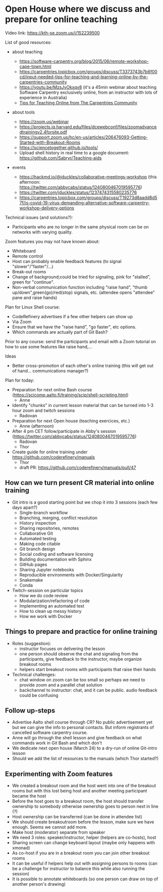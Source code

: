 

# Open House where we discuss and prepare for online teaching

Video link: https://kth-se.zoom.us/j/152239500

List of good resources:
- about teaching
    - https://software-carpentry.org/blog/2015/06/remote-workshop-cape-town.html
    - https://carpentries.topicbox.com/groups/discuss/T3373743b7b6f00cd/input-needed-tips-for-teaching-and-learning-online-by-the-carpentries-community
    - https://youtu.be/MzsJyOkxqv8 (it's a 45min webinar about teaching Software Carpentry exclusively online, from an instructor with lots of experience in Australia)
    - [Tips for Teaching Online from The Carpentries Community](https://carpentries.org/blog/2020/03/tips-for-teaching-online/)

- about tools
    - https://zoom.us/webinar
    - https://projects.iq.harvard.edu/files/dcewebconf/files/zoomadvancedtrainingv2.4forsite.pdf
    - https://support.zoom.us/hc/en-us/articles/206476093-Getting-Started-with-Breakout-Rooms
    - https://sciencetogether.github.io/tools/
    - Upload shell history in real time to a google document: https://github.com/Sabryr/Teaching-aids
- events
  - https://hackmd.io/@jduckles/collaborative-meetings-workshop (this afternoon: https://twitter.com/abbycabs/status/1240800467019595776)
  - https://twitter.com/jduckles/status/1237474315580235776
  - https://carpentries.topicbox.com/groups/discuss/T19273d8aadd8d57f/is-covid-19-virus-demanding-alternative-software-carpentry-workshop-delivery-options

Technical issues (and solutions?):
- Participants who are no longer in the same physical room can be on networks with varying quality.

Zoom features you may not have known about:
- Whiteboard
- Remote control
- Host can probably enable feedback features (to signal "slower"/"faster"/...)
- Break-out rooms
- Change of background;could be tried for signaling, pink for "stalled", green for "continue".
- Non-verbal communication function including "raise hand", "thumb up/down",green(go)/red(stop) signals, etc. (attendee opens "attendee" pane and raise hands)

Plan for Linux Shell course:
- CodeRefinery advertises if a few other helpers can show up
- Via Zoom
- Ensure that we have the "raise hand", "go faster", etc options.
- Which commands are actually part of Git Bash?

Prior to any course: send the participants and email with a Zoom tutorial on how to use some features like raise hand,...

Ideas
- Better cross-promotion of each other's online training (this will get out of hand... communications manager?)

Plan for today:
- Preparation for next online Bash course (https://scicomp.aalto.fi/training/scip/shell-scripting.html)
   - Anne
- Identify "chunks" in current lesson material that can be turned into 1-3 hour zoom and twitch sessions
   - Radovan
- Preparation for next Open house (teaching exercices, etc.)
   - Anne (afternoon)
- After 4 pm CET follow/participate in Abby's session (https://twitter.com/abbycabs/status/1240800467019595776)
   - Radovan
   - Thor
- Create guide for online training under https://github.com/coderefinery/manuals
    - Thor
    - draft PR: https://github.com/coderefinery/manuals/pull/47

## How can we turn present CR material into online training

- Git intro is a good starting point but we chop it into 3 sessions (each few days apart?)
  - Single-branch workflow
  - Branching, merging, conflict resolution
  - History inspection
  - Sharing repositories, remotes
  - Collaborative Git
  - Automated testing
  - Making code citable
  - Git branch design
  - Social coding and software licensing
  - Building documentation with Sphinx
  - GitHub pages
  - Sharing Jupyter notebooks
  - Reproducible environments with Docker/Singularity
  - Snakemake
  - Conda
- Twitch-session on particular topics
  - How we do code review
  - Modularization/refactoring of code
  - Implementing an automated test
  - How to clean up messy history
  - How we work with Docker

## Things to prepare and practice for online training

- Roles (suggestion):
    - instructor focuses on delivering the lesson
    - one person should observe the chat and signaling from the participants, give feedback to the instructor, maybe organize breakout rooms
    - helpers start breakout rooms with participants that raise their hands
- Technical challenges:
    - chat window on zoom can be too small so perhaps we need to provide zoom and a parallel chat solution
    - backchannel to instructor: chat, and it can be public. audio feedback could be confusing


## Follow up-steps

- Advertise Aalto shell course through CR? No public advertisement yet but we can give the info to personal contacts. But inform registrants of cancelled software carpentry course.
- Anne will go through the shell lesson and give feedback on what commands work in Git Bash and which don't
- We dedicate next open house (March 24) to a dry-run of online Git-intro lesson
- Should we add the list of resources to the manuals (which Thor started?)


## Experimenting with Zoom features

- We created a breakout room and the host went into one of the breakout rooms but with this lost being host and another meeting participant became the host
- Before the host goes to a breakout room, the host should transfer ownership to somebody otherwise ownership goes to person next in line (?)
- Host ownership can be transferred (can be done in attendee list)
- We should create breakoutroom before the lesson, make sure we have enough. Seems we cannot add more.
- Make host (moderator) separate from speaker
- We need 3 roles: speaker/instructor, helper (helpers are co-hosts), host
- Sharing screen can change keyboard layout (maybe only happens with xmonad)
- As co-host if you are in a breakout room you can join other breakout rooms
- It can be useful if helpers help out with assigning persons to rooms (can be a challenge for instructor to balance this while also running the session)
- It is possible to annotate whiteboards (so one person can draw on top of another person's drawing)